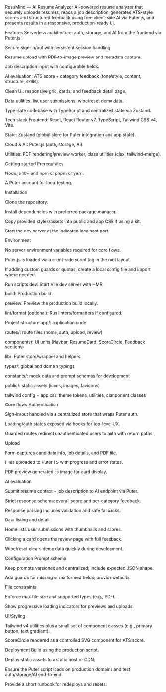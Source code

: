 ResuMind — AI Resume Analyzer
AI-powered resume analyzer that securely uploads resumes, reads a job description, generates ATS-style scores and structured feedback using free client-side AI via Puter.js, and presents results in a responsive, production-ready UI.

Features
Serverless architecture: auth, storage, and AI from the frontend via Puter.js.

Secure sign-in/out with persistent session handling.

Resume upload with PDF-to-image preview and metadata capture.

Job description input with configurable fields.

AI evaluation: ATS score + category feedback (tone/style, content, structure, skills).

Clean UI: responsive grid, cards, and feedback detail page.

Data utilities: list user submissions, wipe/reset demo data.

Type-safe codebase with TypeScript and centralized state via Zustand.

Tech stack
Frontend: React, React Router v7, TypeScript, Tailwind CSS v4, Vite.

State: Zustand (global store for Puter integration and app state).

Cloud & AI: Puter.js (auth, storage, AI).

Utilities: PDF rendering/preview worker, class utilities (clsx, tailwind-merge).

Getting started
Prerequisites

Node.js 18+ and npm or pnpm or yarn.

A Puter account for local testing.

Installation

Clone the repository.

Install dependencies with preferred package manager.

Copy provided styles/assets into public and app CSS if using a kit.

Start the dev server at the indicated localhost port.

Environment

No server environment variables required for core flows.

Puter.js is loaded via a client-side script tag in the root layout.

If adding custom guards or quotas, create a local config file and import where needed.

Run scripts
dev: Start Vite dev server with HMR.

build: Production build.

preview: Preview the production build locally.

lint/format (optional): Run linters/formatters if configured.

Project structure
app/: application code

routes/: route files (home, auth, upload, review)

components/: UI units (Navbar, ResumeCard, ScoreCircle, Feedback sections)

lib/: Puter store/wrapper and helpers

types/: global and domain typings

constants/: mock data and prompt schemas for development

public/: static assets (icons, images, favicons)

tailwind config + app.css: theme tokens, utilities, component classes

Core flows
Authentication

Sign-in/out handled via a centralized store that wraps Puter auth.

Loading/auth states exposed via hooks for top-level UX.

Guarded routes redirect unauthenticated users to auth with return paths.

Upload

Form captures candidate info, job details, and PDF file.

Files uploaded to Puter FS with progress and error states.

PDF preview generated as image for card display.

AI evaluation

Submit resume context + job description to AI endpoint via Puter.

Strict response schema: overall score and per-category feedback.

Response parsing includes validation and safe fallbacks.

Data listing and detail

Home lists user submissions with thumbnails and scores.

Clicking a card opens the review page with full feedback.

Wipe/reset clears demo data quickly during development.

Configuration
Prompt schema

Keep prompts versioned and centralized; include expected JSON shape.

Add guards for missing or malformed fields; provide defaults.

File constraints

Enforce max file size and supported types (e.g., PDF).

Show progressive loading indicators for previews and uploads.

UI/Styling

Tailwind v4 utilities plus a small set of component classes (e.g., primary button, text gradient).

ScoreCircle rendered as a controlled SVG component for ATS score.

Deployment
Build using the production script.

Deploy static assets to a static host or CDN.

Ensure the Puter script loads on production domains and test auth/storage/AI end-to-end.

Provide a short runbook for redeploys and resets.
